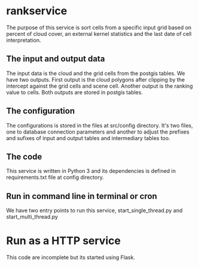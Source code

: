 # rankservice
The purpose of this service is sort cells from a specific input grid based on percent of cloud cover, an external kernel statistics and the last date of cell interpretation.

## The input and output data
The input data is the cloud and the grid cells from the postgis tables.
We have two outputs. First output is the cloud polygons after clipping by the intercept against the grid cells and scene cell. Another output is the ranking value to cells. Both outputs are stored in postgis tables.

## The configuration
The configurations is stored in the files at src/config directory. It's two files, one to database connection parameters and another to adjust the prefixes and sufixes of input and output tables and intermediary tables too.

## The code
This service is written in Python 3 and its dependencies is defined in requirements.txt file at config directory.

## Run in command line in terminal or cron
We have two entry points to run this service, start_single_thread.py and start_multi_thread.py

# Run as a HTTP service
This code are incomplete but its started using Flask.